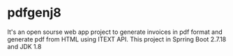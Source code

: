 # pdfgenj8
It's an open sourse web app project to generate invoices in pdf format and generate pdf from HTML using ITEXT API.
This project in Sprring Boot 2.7.18 and JDK 1.8

